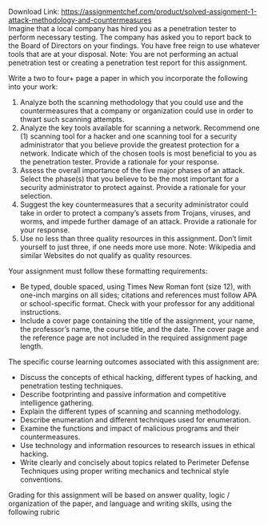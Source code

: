 Download Link: https://assignmentchef.com/product/solved-assignment-1-attack-methodology-and-countermeasures
<br>
Imagine that a local company has hired you as a penetration tester to perform necessary testing. The company has asked you to report back to the Board of Directors on your findings. You have free reign to use whatever tools that are at your disposal. Note: You are not performing an actual penetration test or creating a penetration test report for this assignment.

Write a two to four+ page a paper in which you incorporate the following into your work:

<ol>

 <li>Analyze both the scanning methodology that you could use and the countermeasures that a company or organization could use in order to thwart such scanning attempts.</li>

 <li>Analyze the key tools available for scanning a network. Recommend one (1) scanning tool for a hacker and one scanning tool for a security administrator that you believe provide the greatest protection for a network. Indicate which of the chosen tools is most beneficial to you as the penetration tester. Provide a rationale for your response.</li>

 <li>Assess the overall importance of the five  major phases of an attack. Select the phase(s) that you believe to be the most important for a security administrator to protect against. Provide a rationale for your selection.</li>

 <li>Suggest the key countermeasures that a security administrator could take in order to protect a company’s assets from Trojans, viruses, and worms, and impede further damage of an attack. Provide a rationale for your response.</li>

 <li>Use no less than three quality resources in this assignment. Don’t limit yourself to just three, if one needs more use more.   Note: Wikipedia and similar Websites do not qualify as quality resources.</li>

</ol>

Your assignment must follow these formatting requirements:

<ul>

 <li>Be typed, double spaced, using Times New Roman font (size 12), with one-inch margins on all sides; citations and references must follow APA or school-specific format. Check with your professor for any additional instructions.</li>

 <li>Include a cover page containing the title of the assignment, your name, the professor’s name, the course title, and the date. The cover page and the reference page are not included in the required assignment page length.</li>

</ul>

The specific course learning outcomes associated with this assignment are:

<ul>

 <li>Discuss the concepts of ethical hacking, different types of hacking, and penetration testing techniques.</li>

 <li>Describe footprinting and passive information and competitive intelligence gathering.</li>

 <li>Explain the different types of scanning and scanning methodology.</li>

 <li>Describe enumeration and different techniques used for enumeration.</li>

 <li>Examine the functions and impact of malicious programs and their countermeasures.</li>

 <li>Use technology and information resources to research issues in ethical hacking.</li>

 <li>Write clearly and concisely about topics related to Perimeter Defense Techniques using proper writing mechanics and technical style conventions.</li>

</ul>

Grading for this assignment will be based on answer quality, logic / organization of the paper, and language and writing skills, using the following rubric